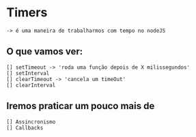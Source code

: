 # Timers
    -> é uma maneira de trabalharmos com tempo no nodeJS

## O que vamos ver:
    [] setTimeout -> 'roda uma função depois de X milissegundos'
    [] setInterval
    [] clearTimeout -> 'cancela um timeOut'
    [] clearInterval

## Iremos praticar um pouco mais de
    [] Assincronismo
    [] Callbacks